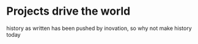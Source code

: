 # Projects drive the world
history as written has been pushed by inovation, so why not make history today

